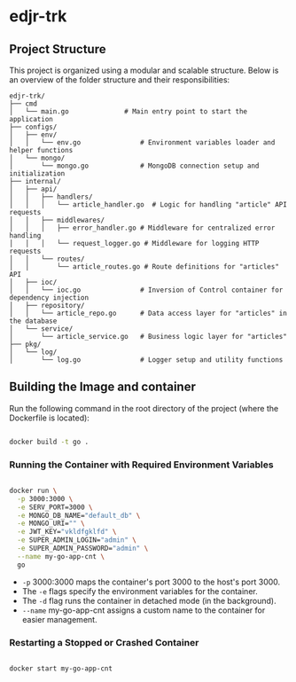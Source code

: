 # edjr-trk

## Project Structure

This project is organized using a modular and scalable structure. Below is an overview of the folder structure and their responsibilities:

```plaintext
edjr-trk/
├── cmd
│   └── main.go              # Main entry point to start the application
├── configs/
│   ├── env/
│   │   └── env.go               # Environment variables loader and helper functions
│   └── mongo/
│       └── mongo.go             # MongoDB connection setup and initialization
├── internal/
│   ├── api/
│   │   ├── handlers/
│   │   │   └── article_handler.go  # Logic for handling "article" API requests
│   │   ├── middlewares/
│   │   │   ├── error_handler.go # Middleware for centralized error handling
│   │   │   └── request_logger.go # Middleware for logging HTTP requests
│   │   └── routes/
│   │       └── article_routes.go # Route definitions for "articles" API
│   ├── ioc/
│   │   └── ioc.go               # Inversion of Control container for dependency injection
│   ├── repository/
│   │   └── article_repo.go      # Data access layer for "articles" in the database
│   └── service/
│       └── article_service.go   # Business logic layer for "articles"
├── pkg/
│   └── log/
│       └── log.go               # Logger setup and utility functions

```

## Building the Image and container

Run the following command in the root directory of the project (where the Dockerfile is located):

```bash

docker build -t go .
```
### Running the Container with Required Environment Variables
```bash

docker run \
  -p 3000:3000 \
  -e SERV_PORT=3000 \
  -e MONGO_DB_NAME="default_db" \
  -e MONGO_URI="" \
  -e JWT_KEY="vkldfgklfd" \
  -e SUPER_ADMIN_LOGIN="admin" \
  -e SUPER_ADMIN_PASSWORD="admin" \
  --name my-go-app-cnt \
  go
```

*  ```-p``` 3000:3000 maps the container's port 3000 to the host's port 3000.
* The ```-e``` flags specify the environment variables for the container.
* The ```-d``` flag runs the container in detached mode (in the background).
* ```--name``` my-go-app-cnt assigns a custom name to the container for easier management.

### Restarting a Stopped or Crashed Container
```bash

docker start my-go-app-cnt
```
